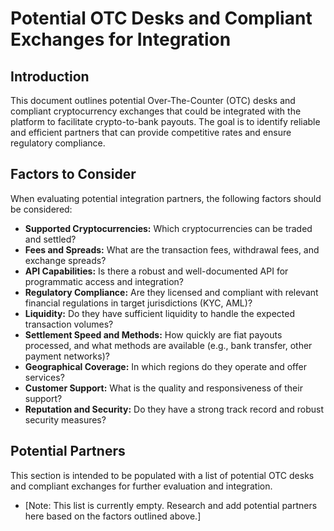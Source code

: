 # Potential OTC Desks and Compliant Exchanges for Integration

## Introduction

This document outlines potential Over-The-Counter (OTC) desks and compliant cryptocurrency exchanges that could be integrated with the platform to facilitate crypto-to-bank payouts. The goal is to identify reliable and efficient partners that can provide competitive rates and ensure regulatory compliance.

## Factors to Consider

When evaluating potential integration partners, the following factors should be considered:

*   **Supported Cryptocurrencies:** Which cryptocurrencies can be traded and settled?
*   **Fees and Spreads:** What are the transaction fees, withdrawal fees, and exchange spreads?
*   **API Capabilities:** Is there a robust and well-documented API for programmatic access and integration?
*   **Regulatory Compliance:** Are they licensed and compliant with relevant financial regulations in target jurisdictions (KYC, AML)?
*   **Liquidity:** Do they have sufficient liquidity to handle the expected transaction volumes?
*   **Settlement Speed and Methods:** How quickly are fiat payouts processed, and what methods are available (e.g., bank transfer, other payment networks)?
*   **Geographical Coverage:** In which regions do they operate and offer services?
*   **Customer Support:** What is the quality and responsiveness of their support?
*   **Reputation and Security:** Do they have a strong track record and robust security measures?

## Potential Partners

This section is intended to be populated with a list of potential OTC desks and compliant exchanges for further evaluation and integration.

*   [Note: This list is currently empty. Research and add potential partners here based on the factors outlined above.]